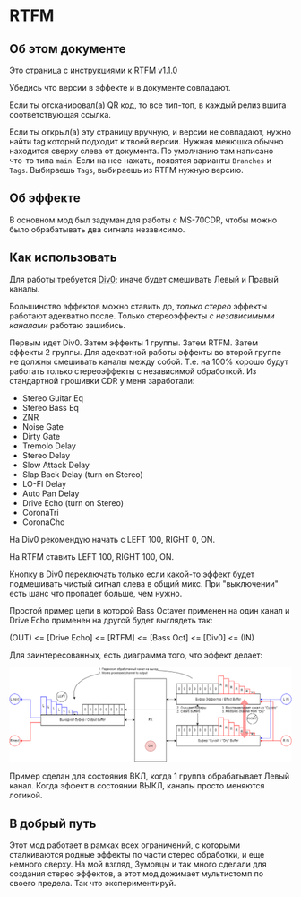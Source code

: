 # RTFM
## Об этом документе
Это страница с инструкциями к RTFM v1.1.0

Убедись что версии в эффекте и в документе совпадают.

Если ты отсканировал(а) QR код, то все тип-топ, в каждый релиз вшита соответствующая ссылка.

Если ты открыл(а) эту страницу вручную, и версии не совпадают, нужно найти tag который подходит к твоей версии. Нужная менюшка обычно находится сверху слева от документа. По умолчанию там написано что-то типа `main`. Если на нее нажать, появятся варианты `Branches` и `Tags`. Выбираешь `Tags`, выбираешь из RTFM нужную версию.

## Об эффекте
В основном мод был задуман для работы с MS-70CDR, чтобы можно было обрабатывать два сигнала независимо.

## Как использовать
Для работы требуется [Div0](Div0.md); иначе будет смешивать Левый и Правый каналы.

Большинство эффектов можно ставить до, _только стерео_ эффекты работают адекватно после. Только стереоэффекты _с независимыми каналами_ работаю зашибись.

Первым идет Div0. Затем эффекты 1 группы. Затем RTFM. Затем эффекты 2 группы. Для адекватной работы эффекты во второй группе не должны смешивать каналы между собой. Т.е. на 100% хорошо будут работать только стереоэффекты с независимой обработкой. Из стандартной прошивки CDR у меня заработали:
  * Stereo Guitar Eq
  * Stereo Bass Eq
  * ZNR
  * Noise Gate
  * Dirty Gate
  * Tremolo Delay
  * Stereo Delay
  * Slow Attack Delay
  * Slap Back Delay (turn on Stereo)
  * LO-FI Delay
  * Auto Pan Delay
  * Drive Echo (turn on Stereo)
  * CoronaTri
  * CoronaCho

На Div0 рекомендую начать с LEFT 100, RIGHT 0, ON.

На RTFM ставить LEFT 100, RIGHT 100, ON.

Кнопку в Div0 переключать только если какой-то эффект будет подмешивать чистый сигнал слева в общий микс. При "выключении" есть шанс что пропадет больше, чем нужно.

Простой пример цепи в которой Bass Octaver применен на один канал и Drive Echo применен на другой будет выглядеть так:

(OUT) <= [Drive Echo] <= [RTFM] <= [Bass Oct] <= [Div0] <= (IN)

Для заинтересованных, есть диаграмма того, что эффект делает:

<img src="rtfm.png">

Пример сделан для состояния ВКЛ, когда 1 группа обрабатывает Левый канал. Когда эффект в состоянии ВЫКЛ, каналы просто меняются логикой.

## В добрый путь
Этот мод работает в рамках всех ограничений, с которыми сталкиваются родные эффекты по части стерео обработки, и еще немного сверху. На мой взгляд, Зумовцы и так много сделали для создания стерео эффектов, а этот мод дожимает мультистомп по своего предела. Так что экспериментируй.
